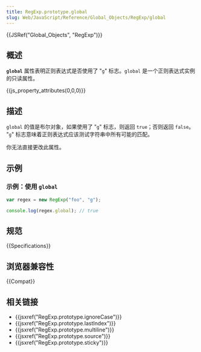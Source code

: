 ```yaml
---
title: RegExp.prototype.global
slug: Web/JavaScript/Reference/Global_Objects/RegExp/global
---
```


{{JSRef("Global_Objects", "RegExp")}}

## 概述

**`global`** 属性表明正则表达式是否使用了 "`g`" 标志。`global` 是一个正则表达式实例的只读属性。

{{js_property_attributes(0,0,0)}}

## 描述

`global` 的值是布尔对象，如果使用了 "`g`" 标志，则返回 `true`；否则返回 `false`。 "`g`" 标志意味着正则表达式应该测试字符串中所有可能的匹配。

你无法直接更改此属性。

## 示例

### 示例：使用 `global`

```js
var regex = new RegExp("foo", "g");

console.log(regex.global); // true
```

## 规范

{{Specifications}}

## 浏览器兼容性

{{Compat}}

## 相关链接

- {{jsxref("RegExp.prototype.ignoreCase")}}
- {{jsxref("RegExp.prototype.lastIndex")}}
- {{jsxref("RegExp.prototype.multiline")}}
- {{jsxref("RegExp.prototype.source")}}
- {{jsxref("RegExp.prototype.sticky")}}
